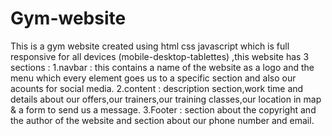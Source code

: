 # Gym-website
This is a gym website created using html css javascript which is full responsive for all devices (mobile-desktop-tablettes) ,this website has 3 sections :
1.navbar : this contains a name of the website as a logo and the menu which every element goes us to a specific section and also our acounts for social media.
2.content : description section,work time and details about our offers,our trainers,our training classes,our location in map & a form to send us a message.
3.Footer : section about the copyright and the author of the website  and section about our phone number and email.

